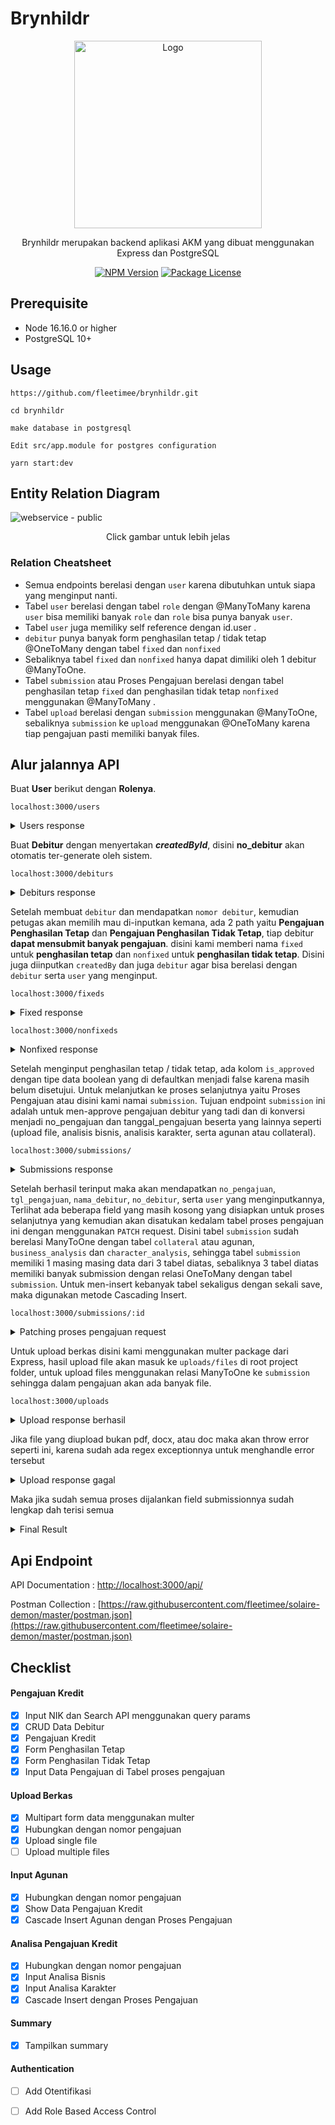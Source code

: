 # Brynhildr
<p align="center">
<a href="https://user-images.githubusercontent.com/45744788/178934617-15da5f5c-89cf-4fb1-8878-60e3dc99d4b3.png" target="blank"><img src="https://www.seekpng.com/png/full/8-82747_clipart-royalty-free-download-bonfire-clipart-watercolor-dark.png"  width="300" alt="Logo" /></a>
</p>

<p align="center">Brynhildr merupakan backend aplikasi AKM yang dibuat menggunakan Express dan PostgreSQL</p>
<p align="center">
<a href="#" target="_blank"><img src="https://img.shields.io/npm/v/@nestjs/core.svg" alt="NPM Version" /></a>
<a href="#" target="_blank"><img src="https://img.shields.io/npm/l/@nestjs/core.svg" alt="Package License" /></a>


## Prerequisite
- Node 16.16.0 or higher
- PostgreSQL 10+


## Usage
```
https://github.com/fleetimee/brynhildr.git

cd brynhildr

make database in postgresql

Edit src/app.module for postgres configuration

yarn start:dev
```
## Entity Relation Diagram
![webservice - public](https://user-images.githubusercontent.com/45744788/178937450-48649997-0f66-414f-99ef-fe662f787f56.png)

<p align="center" >Click gambar untuk lebih jelas</p>

### Relation Cheatsheet

- Semua endpoints berelasi dengan `user` karena dibutuhkan untuk siapa yang menginput nanti.
- Tabel `user` berelasi dengan tabel `role` dengan @ManyToMany karena `user` bisa memiliki banyak `role` dan `role` bisa punya banyak `user`.
- Tabel `user` juga memiliky self reference dengan id.user .
- `debitur` punya banyak form penghasilan tetap / tidak tetap @OneToMany dengan tabel `fixed` dan `nonfixed`
- Sebaliknya tabel `fixed` dan `nonfixed` hanya dapat dimiliki oleh 1 debitur @ManyToOne.
- Tabel `submission` atau Proses Pengajuan berelasi dengan tabel penghasilan tetap `fixed` dan penghasilan tidak tetap `nonfixed` menggunakan @ManyToMany .
- Tabel `upload` berelasi dengan `submission` menggunakan @ManyToOne, sebaliknya `submission` ke `upload` menggunakan @OneToMany karena tiap pengajuan pasti memiliki banyak files.

## Alur jalannya API
Buat **User** berikut dengan **Rolenya**.

`localhost:3000/users`
<details>
  <summary>Users response</summary>

```
Request :
{
    "username": "fleetime",
    "password": "1234567890",
    "roles": [{
        "name": "Admin"
    }]
}
```
```
Response : 
{
  "id": 3,
  "username": "fleetime",
  "createdAt": "2022-07-14T08:50:45.512Z",
  "roles": [
    {
      "id": 6,
      "name": "Admin"
    }
  ],
  "createdBy": null,
  "updatedBy": null
}
```
</details>

Buat **Debitur** dengan menyertakan ***createdById***, disini **no_debitur** akan otomatis ter-generate oleh sistem.

`localhost:3000/debiturs`
<details>
<summary>Debiturs response</summary>

```
Request : 
{
    "nik": "500000",
    "nama_debitur": "Sonia Eka P",
    "alamat": "Jln Affandi No 20",
    "tempat_lahir": "Yogyakarta",
    "tanggal_lahir": "1994-11-09",
    "pekerjaan": "Customer Service",
    "agama": "Islam",
    "gender": "Perempuan",
    "no_telp": "084545245454",
    "no_seluler": "0828783232",
    "instansi": "Swasta",
    "email": "soniaekap2@gmail.com",
    "nama_ibu": "Dunno",
    "relationship": "Menikah",
    "nama_pasangan": "Novian Andika",
    "pekerjaan_pasangan": "Software Developer",
    "tgl_lahir_pasangan": "1997-09-04",
    "tempat_lahir_pasangan": "Jakarta",
    "nik_pasangan": 54545454,
    "total_income": "9999999999",
    "bidang_usaha": "Jasa Pengiriman",
    "jumlah_tanggungan": "0",
    "provinsi": "Daerah Istimewa Yogyakarta",
    "kabupaten": "Sleman",
    "kecamatan": "Depok",
    "kelurahan": "Condongcatur",
    "rt": "01",
    "rw": "05",
    "kode_pos": "14045",
    "createdBy": 3
}
```

```
Response : 
[
  {
    "id": 5,
    "no_debitur": "c7a613bb-cd08-4ec4-844b-d5b6117ce4ce",
    "nik": "500000",
    "nama_debitur": "Sonia Eka P",
    "alamat": "Jln Affandi No 20",
    "tempat_lahir": "Yogyakarta",
    "tanggal_lahir": "1994-11-09",
    "pekerjaan": "Customer Service",
    "instansi": "Swasta",
    "agama": "Islam",
    "gender": "Perempuan",
    "no_telp": "084545245454",
    "no_seluler": "0828783232",
    "email": "soniaekap2@gmail.com",
    "nama_ibu": "Dunno",
    "relationship": "Menikah",
    "nama_pasangan": "Novian Andika",
    "pekerjaan_pasangan": "Software Developer",
    "tgl_lahir_pasangan": "1997-09-04",
    "tempat_lahir_pasangan": "Jakarta",
    "nik_pasangan": 54545454,
    "total_income": "9999999999",
    "bidang_usaha": "Jasa Pengiriman",
    "jumlah_tanggungan": 0,
    "provinsi": "Daerah Istimewa Yogyakarta",
    "kabupaten": "Sleman",
    "kecamatan": "Depok",
    "kelurahan": "Condongcatur",
    "rt": 1,
    "rw": 5,
    "kode_pos": 14045,
    "nonfixed": [],
    "fixed": [],
    "createdBy": {
      "id": 3,
      "username": "fleetime",
      "password": "$2b$10$UPO7pzponNYGMELi/kXAI.miIY3qVcBeDpJR1k6VNOTHnWhrjlDNu",
      "createdAt": "2022-07-14T08:50:45.512Z"
    }
  }
]
```
</details>

Setelah membuat `debitur` dan mendapatkan `nomor debitur`, kemudian petugas akan memilih mau di-inputkan kemana, ada 2 path yaitu **Pengajuan Penghasilan Tetap** dan **Pengajuan Penghasilan Tidak Tetap**, tiap debitur **dapat mensubmit banyak pengajuan**. disini kami memberi nama `fixed` untuk **penghasilan tetap** dan `nonfixed` untuk **penghasilan tidak tetap**. Disini juga diinputkan `createdBy` dan juga `debitur` agar bisa berelasi dengan `debitur` serta `user` yang menginput.

`localhost:3000/fixeds`
<details>
<summary>Fixed response</summary>

```
Request :
{
    "jenis_pengajuan": "BARU",
    "plafon_fasilitas": "1000000",
    "jenis_penggunaan": "INVESTASI",
    "tujuan_penggunaan": "Membeli hewan qurban",
    "jangka_waktu": "5 Bulan",
    "penghasilan_pemohon": "250000",
    "potongan_gaji": "10000",
    "sisa_penghasilan": "230000",
    "nama_pejabat_penanggung_jawab": "Evil La Twin",
    "jabatan_pejabat_penanggung_jawab": "Platinum",
    "nama_pejabat_pemotong_gaji": "Eldlich",
    "jabatan_pejabat_pemotong_gaji": "Gold",
    "no_rekening": "552454212",
    "tanggal_mulai_kredit": "2022-06-11",
    "jangka_waktu_kredit": "1 Tahun",
    "plafon_kredit": "10000000",
    "debitur": "5",
    "createdBy": 3
}
```
```
Response : 
{
  "id": 33,
  "jenis_pengajuan": "BARU",
  "plafon_fasilitas": "1000000",
  "jenis_penggunaan": "INVESTASI",
  "tujuan_penggunaan": "Membeli hewan qurban",
  "jangka_waktu": "5 Bulan",
  "penghasilan_pemohon": "250000",
  "potongan_gaji": "10000",
  "sisa_penghasilan": "230000",
  "nama_pejabat_penanggung_jawab": "Evil La Twin",
  "jabatan_pejabat_penanggung_jawab": "Platinum",
  "nama_pejabat_pemotong_gaji": "Eldlich",
  "jabatan_pejabat_pemotong_gaji": "Gold",
  "no_rekening": "552454212",
  "plafon_kredit": "10000000",
  "tanggal_mulai_kredit": "2022-06-11",
  "jangka_waktu_kredit": "1 Tahun",
  "is_approved": false,
  "submission": [],
  "debitur": {
    "id": 5,
    "no_debitur": "c7a613bb-cd08-4ec4-844b-d5b6117ce4ce",
    "nama_debitur": "Sonia Eka P"
  },
  "createdBy": {
    "id": 3,
    "username": "fleetime"
  }
}
```
</details>

`localhost:3000/nonfixeds`
<details>
<summary>Nonfixed response</summary>

```
Request : 
{
    "jenis_pengajuan": "ADENDUM",
    "plafon_fasilitas": 2500,
    "jenis_penggunaan": "KONSUMSI",
    "tujuan_penggunaan": "Bermain Slot",
    "jangka_waktu": "6 Bulan",
    "no_rekening": 8545454545,
    "plafon_kredit": 2001000,
    "tanggal_mulai_kredit": "2022-05-21",
    "jangka_waktu_kredit": "8 Bulan",
    "debitur": 5,
    "createdBy": 3
}
```

```
Response :
{
  "id": 27,
  "jenis_pengajuan": "ADENDUM",
  "plafon_fasilitas": "2500",
  "jenis_penggunaan": "KONSUMSI",
  "tujuan_penggunaan": "Bermain Slot",
  "jangka_waktu": "6 Bulan",
  "no_rekening": "8545454545",
  "plafon_kredit": "2001000",
  "tanggal_mulai_kredit": "2022-05-21",
  "jangka_waktu_kredit": "8 Bulan",
  "is_approved": false,
  "debitur": {
    "id": 5,
    "no_debitur": "c7a613bb-cd08-4ec4-844b-d5b6117ce4ce",
    "nama_debitur": "Sonia Eka P"
  },
  "submission": [],
  "createdBy": {
    "id": 3,
    "username": "fleetime"
  },
  "updatedBy": null
} 
```
</details>

Setelah menginput penghasilan tetap / tidak tetap, ada kolom `is_approved` dengan tipe data boolean yang di defaultkan menjadi false karena masih belum disetujui. Untuk melanjutkan ke proses selanjutnya yaitu Proses Pengajuan atau disini kami namai `submission`. Tujuan endpoint `submission` ini adalah untuk men-approve pengajuan debitur yang tadi dan di konversi menjadi no_pengajuan dan tanggal_pengajuan beserta yang lainnya seperti (upload file, analisis bisnis, analisis karakter, serta agunan atau collateral).

`localhost:3000/submissions/`
<details>
<summary>Submissions response</summary>

```
Request :
{
    "createdBy": 3,
    "fixed": [{
        "id": 33,
        "is_approved": true
    }]
}
```

```
Response : 
{
  "id": 10,
  "no_pengajuan": "2970316707",
  "tgl_pengajuan": "2022-07-14",
  "nonfixed": [],
  "fixed": [
    {
      "id": 33,
      "jenis_pengajuan": "BARU",
      "plafon_fasilitas": "1000000",
      "jenis_penggunaan": "INVESTASI",
      "tujuan_penggunaan": "Membeli hewan qurban",
      "jangka_waktu": "5 Bulan",
      "penghasilan_pemohon": "250000",
      "potongan_gaji": "10000",
      "sisa_penghasilan": "230000",
      "nama_pejabat_penanggung_jawab": "Evil La Twin",
      "jabatan_pejabat_penanggung_jawab": "Platinum",
      "nama_pejabat_pemotong_gaji": "Eldlich",
      "jabatan_pejabat_pemotong_gaji": "Gold",
      "no_rekening": "552454212",
      "plafon_kredit": "10000000",
      "tanggal_mulai_kredit": "2022-06-11",
      "jangka_waktu_kredit": "1 Tahun",
      "is_approved": true,
      "debitur": {
        "id": 5,
        "no_debitur": "c7a613bb-cd08-4ec4-844b-d5b6117ce4ce",
        "nik": "500000",
        "nama_debitur": "Sonia Eka P"
      }
    }
  ],
  "collateral": null,
  "business_analysis": null,
  "character_analysis": null,
  "uploads": [],
  "createdBy": {
    "id": 3,
    "username": "fleetime"
  }
}
```
</details>

Setelah berhasil terinput maka akan mendapatkan `no_pengajuan`, `tgl_pengajuan`, `nama_debitur`, `no_debitur`, serta `user` yang menginputkannya, Terlihat ada beberapa field yang masih kosong yang disiapkan untuk proses selanjutnya yang kemudian akan disatukan kedalam tabel proses pengajuan ini dengan menggunakan `PATCH` request. Disini tabel `submission` sudah berelasi ManyToOne dengan tabel `collateral` atau agunan, `business_analysis` dan `character_analysis`, sehingga tabel `submission` memiliki 1 masing masing data dari 3 tabel diatas, sebaliknya 3 tabel diatas memiliki banyak submission dengan relasi OneToMany dengan tabel `submission`. Untuk men-insert kebanyak tabel sekaligus dengan sekali save, maka digunakan metode Cascading Insert.

`localhost:3000/submissions/:id`
<details>
<summary>Patching proses pengajuan request</summary>

```
Request : 
{
    "character_analysis": {
        "ulet_dalam_bisnis": 75,
        "flexible_kaku": 65,
        "kreatif_inovatif": 87,
        "jujur_dlm_bisnis": 95,
        "deskripsi_karakter": "Consequat erat rebum odio est sit dolor sea amet sed eirmod ipsum eu eirmod dolor no et ut invidunt nostrud est stet euismod clita voluptua tempor ipsum rebum et sit consetetur tempor tation kasd dolore erat diam labore sed eirmod feugiat et vero adipiscing diam consequat sanctus ut enim voluptua",
        "createdById": 3
    },
    "collateral": {
        "barang_agunan": "Mobil",
        "asuransi": "takimata iriure erat nulla est lobortis volutpat kasd",
        "nilai_agunan": 100000,
        "bukti_agunan": "Lorem ipsum",
        "ijin_milik": "magna hendrerit labore velit placerat",
        "deskripsi_agunan": "Consetetur ut sed ut feugait dolor labore eirmod est magna sadipscing elitr labore ipsum labore sanctus nonumy velit magna takimata invidunt magna hendrerit labore velit placerat no dolore dolores diam et sadipscing commodo voluptua consequat gubergren voluptua takimata elitr amet et amet no voluptua in stet doming nulla et sanctus",
        "createdBy": 3
    },
    "business_analysis": {
        "omset_penjualan": "erat nulla est lobortis volutpat kasd",
        "harga_bersaing": "lorem lorem delenit ut dolore et",
        "persaingan": "sed at et elitr at sadipscing",
        "lokasi": "strategis",
        "kualitas": "bagus",
        "deskripsi_bisnis": "Kasd accusam sea accusam iriure enim est elitr et sed sadipscing veniam nonumy lorem nonumy illum gubergren quod vel sea aliquam consetetur imperdiet aliquip et tempor tempor ut diam ipsum rebum sadipscing et stet option iriure voluptua sed sed consetetur nonumy sit consetetur takimata rebum amet clita ex et consetetur",
        "createdBy": 3
    }
    
}
```
```
Response : 
{
  "id": 10,
  "no_pengajuan": "2970316707",
  "tgl_pengajuan": "2022-07-14",
  "nonfixed": [],
  "fixed": [
    {
      "id": 33,
      "jenis_pengajuan": "BARU",
      "plafon_fasilitas": "1000000",
      "jenis_penggunaan": "INVESTASI",
      "tujuan_penggunaan": "Membeli hewan qurban",
      "jangka_waktu": "5 Bulan",
      "penghasilan_pemohon": "250000",
      "potongan_gaji": "10000",
      "sisa_penghasilan": "230000",
      "nama_pejabat_penanggung_jawab": "Evil La Twin",
      "jabatan_pejabat_penanggung_jawab": "Platinum",
      "nama_pejabat_pemotong_gaji": "Eldlich",
      "jabatan_pejabat_pemotong_gaji": "Gold",
      "no_rekening": "552454212",
      "plafon_kredit": "10000000",
      "tanggal_mulai_kredit": "2022-06-11",
      "jangka_waktu_kredit": "1 Tahun",
      "is_approved": true,
      "debitur": {
        "id": 5,
        "no_debitur": "c7a613bb-cd08-4ec4-844b-d5b6117ce4ce",
        "nik": "500000",
        "nama_debitur": "Sonia Eka P"
      }
    }
  ],
  "collateral": {
    "id": 7,
    "barang_agunan": "Mobil",
    "asuransi": "takimata iriure erat nulla est lobortis volutpat kasd",
    "nilai_agunan": "100000",
    "bukti_agunan": "Lorem ipsum",
    "ijin_milik": "magna hendrerit labore velit placerat",
    "deskripsi_agunan": "Consetetur ut sed ut feugait dolor labore eirmod est magna sadipscing elitr labore ipsum labore sanctus nonumy velit magna takimata invidunt magna hendrerit labore velit placerat no dolore dolores diam et sadipscing commodo voluptua consequat gubergren voluptua takimata elitr amet et amet no voluptua in stet doming nulla et sanctus",
    "created_at": "2022-07-15T01:28:59.231Z",
    "updated_at": "2022-07-15T01:28:59.231Z"
  },
  "business_analysis": {
    "id": 4,
    "omset_penjualan": "erat nulla est lobortis volutpat kasd",
    "harga_bersaing": "lorem lorem delenit ut dolore et",
    "persaingan": "sed at et elitr at sadipscing",
    "lokasi": "strategis",
    "kualitas": "bagus",
    "deskripsi_bisnis": "Kasd accusam sea accusam iriure enim est elitr et sed sadipscing veniam nonumy lorem nonumy illum gubergren quod vel sea aliquam consetetur imperdiet aliquip et tempor tempor ut diam ipsum rebum sadipscing et stet option iriure voluptua sed sed consetetur nonumy sit consetetur takimata rebum amet clita ex et consetetur"
  },
  "character_analysis": {
    "id": 22,
    "ulet_dalam_bisnis": 75,
    "flexible_kaku": 65,
    "kreatif_inovatif": 87,
    "jujur_dlm_bisnis": 95,
    "deskripsi_karakter": "Consequat erat rebum odio est sit dolor sea amet sed eirmod ipsum eu eirmod dolor no et ut invidunt nostrud est stet euismod clita voluptua tempor ipsum rebum et sit consetetur tempor tation kasd dolore erat diam labore sed eirmod feugiat et vero adipiscing diam consequat sanctus ut enim voluptua"
  },
  "uploads": [],
  "createdBy": {
    "id": 3,
    "username": "fleetime"
  }
}
```

</details>

Untuk upload berkas disini kami menggunakan multer package dari Express, hasil upload file akan masuk ke `uploads/files` di root project folder, untuk upload files menggunakan relasi ManyToOne ke `submission` sehingga dalam pengajuan akan ada banyak file.

`localhost:3000/uploads`
<details>
<summary>Upload response berhasil</summary>

```
Request : 
```
![image](https://user-images.githubusercontent.com/45744788/179131426-b745a309-0299-4115-a157-1fa6754300ef.png)

```
Response : 
{
  "message": "File berhasil diupload",
  "filePath": "http://localhost:3000/uploads/files/04d70b1013910a34d1491051c32826a5183.pdf"
}
```

</details>

Jika file yang diupload bukan pdf, docx, atau doc maka akan throw error seperti ini, karena sudah ada regex exceptionnya untuk menghandle error tersebut
<details>
<summary>Upload response gagal</summary>

![image](https://user-images.githubusercontent.com/45744788/179132373-88794f01-5783-4bae-94d0-defc20d86e4b.png)

```
Response : 
{
  "statusCode": 400,
  "message": "File bukan pdf/docx/doc",
  "error": "Bad Request"
}
```
</details>

Maka jika sudah semua proses dijalankan field submissionnya sudah lengkap dah terisi semua
<details>
<summary>Final Result</summary>

```
{
  "data": [
    {
      "id": 10,
      "no_pengajuan": "2970316707",
      "tgl_pengajuan": "2022-07-14",
      "nonfixed": [],
      "fixed": [
        {
          "id": 33,
          "jenis_pengajuan": "BARU",
          "plafon_fasilitas": "1000000",
          "jenis_penggunaan": "INVESTASI",
          "tujuan_penggunaan": "Membeli hewan qurban",
          "jangka_waktu": "5 Bulan",
          "penghasilan_pemohon": "250000",
          "potongan_gaji": "10000",
          "sisa_penghasilan": "230000",
          "nama_pejabat_penanggung_jawab": "Evil La Twin",
          "jabatan_pejabat_penanggung_jawab": "Platinum",
          "nama_pejabat_pemotong_gaji": "Eldlich",
          "jabatan_pejabat_pemotong_gaji": "Gold",
          "no_rekening": "552454212",
          "plafon_kredit": "10000000",
          "tanggal_mulai_kredit": "2022-06-11",
          "jangka_waktu_kredit": "1 Tahun",
          "is_approved": true,
          "debitur": {
            "id": 5,
            "no_debitur": "c7a613bb-cd08-4ec4-844b-d5b6117ce4ce",
            "nik": "500000",
            "nama_debitur": "Sonia Eka P"
          }
        }
      ],
      "collateral": {
        "id": 7,
        "barang_agunan": "Mobil",
        "asuransi": "takimata iriure erat nulla est lobortis volutpat kasd",
        "nilai_agunan": "100000",
        "bukti_agunan": "Lorem ipsum",
        "ijin_milik": "magna hendrerit labore velit placerat",
        "deskripsi_agunan": "Consetetur ut sed ut feugait dolor labore eirmod est magna sadipscing elitr labore ipsum labore sanctus nonumy velit magna takimata invidunt magna hendrerit labore velit placerat no dolore dolores diam et sadipscing commodo voluptua consequat gubergren voluptua takimata elitr amet et amet no voluptua in stet doming nulla et sanctus",
        "created_at": "2022-07-15T01:28:59.231Z",
        "updated_at": "2022-07-15T01:28:59.231Z"
      },
      "business_analysis": {
        "id": 4,
        "omset_penjualan": "erat nulla est lobortis volutpat kasd",
        "harga_bersaing": "lorem lorem delenit ut dolore et",
        "persaingan": "sed at et elitr at sadipscing",
        "lokasi": "strategis",
        "kualitas": "bagus",
        "deskripsi_bisnis": "Kasd accusam sea accusam iriure enim est elitr et sed sadipscing veniam nonumy lorem nonumy illum gubergren quod vel sea aliquam consetetur imperdiet aliquip et tempor tempor ut diam ipsum rebum sadipscing et stet option iriure voluptua sed sed consetetur nonumy sit consetetur takimata rebum amet clita ex et consetetur"
      },
      "character_analysis": {
        "id": 22,
        "ulet_dalam_bisnis": 75,
        "flexible_kaku": 65,
        "kreatif_inovatif": 87,
        "jujur_dlm_bisnis": 95,
        "deskripsi_karakter": "Consequat erat rebum odio est sit dolor sea amet sed eirmod ipsum eu eirmod dolor no et ut invidunt nostrud est stet euismod clita voluptua tempor ipsum rebum et sit consetetur tempor tation kasd dolore erat diam labore sed eirmod feugiat et vero adipiscing diam consequat sanctus ut enim voluptua"
      },
      "uploads": [
        {
          "id": 17,
          "files": "109c9c499bcca584a4f103d202cfde7e78.pdf",
          "createdDate": "2022-07-15T01:56:58.616Z",
          "updatedDate": "2022-07-15T01:56:58.616Z"
        },
        {
          "id": 18,
          "files": "04d70b1013910a34d1491051c32826a5183.pdf",
          "createdDate": "2022-07-15T02:03:34.130Z",
          "updatedDate": "2022-07-15T02:03:34.130Z"
        }
      ],
      "createdBy": {
        "id": 3,
        "username": "fleetime"
      }
    }
  ],
  "count": 1,
  "total": 1,
  "page": 1,
  "pageCount": 1
}
```
</details>




## Api Endpoint

API Documentation : [http://localhost:3000/api/](http://localhost:3000/api/)

Postman Collection :  [https://raw.githubusercontent.com/fleetimee/solaire-demon/master/postman.json](https://raw.githubusercontent.com/fleetimee/solaire-demon/master/postman.json)

## Checklist

#### Pengajuan Kredit
- [x] Input NIK dan Search API menggunakan query params
- [x] CRUD Data Debitur
- [x] Pengajuan Kredit
- [x] Form Penghasilan Tetap
- [x] Form Penghasilan Tidak Tetap
- [x] Input Data Pengajuan di Tabel proses pengajuan

#### Upload Berkas
- [x] Multipart form data menggunakan multer
- [x] Hubungkan dengan nomor pengajuan
- [x] Upload single file
- [ ] Upload multiple files

#### Input Agunan 
- [x] Hubungkan dengan nomor pengajuan
- [x] Show Data Pengajuan Kredit 
- [x] Cascade Insert Agunan dengan Proses Pengajuan

#### Analisa Pengajuan Kredit
- [x] Hubungkan dengan nomor pengajuan
- [x] Input Analisa Bisnis
- [x] Input Analisa Karakter
- [x] Cascade Insert dengan Proses Pengajuan

#### Summary
- [x] Tampilkan summary

#### Authentication
- [ ] Add Otentifikasi 
- [ ] Add Role Based Access Control

